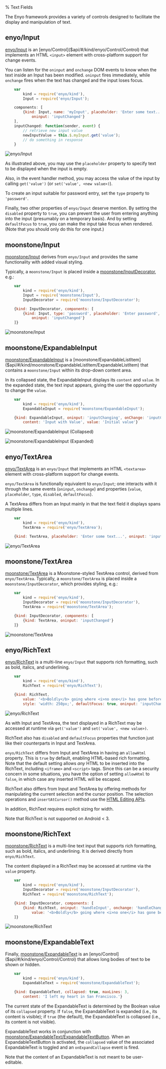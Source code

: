 % Text Fields

The Enyo framework provides a variety of controls designed to facilitate the
display and manipulation of text.

## enyo/Input

[enyo/Input]($api/#/kind/enyo/Input/Input) is an [enyo/Control]($api/#/kind/enyo/Control/Control)
that implements an HTML `<input>` element with cross-platform support for change
events.

You can listen for the `oninput` and `onchange` DOM events to know when the text
inside an Input has been modified.  `oninput` fires immediately, while
`onchange` fires when the text has changed and the input loses focus.

```javascript
    var
        kind = require('enyo/kind'),
        Input = require('enyo/Input');

    components: [
        {kind: Input, name: 'myInput', placeholder: 'Enter some text...',
            oninput: 'inputChanged'}
    ],
    inputChanged: function(sender, event) {
        // retrieve new input value
        newInputValue = this.$.myInput.get('value');
        // do something in response
    }
```

![_enyo/Input_](../../assets/enyo-input.png)

As illustrated above, you may use the `placeholder` property to specify text to
be displayed when the input is empty.

Also, in the event handler method, you may access the value of the input by
calling `get('value')` (or `set('value', <new value>)`).

To create an input suitable for password entry, set the `type` property to
`'password'`.

Finally, two other properties of `enyo/Input` deserve mention.  By setting the
`disabled` property to `true`, you can prevent the user from entering anything
into the input (presumably on a temporary basis).  And by setting `defaultFocus`
to `true`, you can make the input take focus when rendered.  (Note that you
should only do this for one input.)

## moonstone/Input

[moonstone/Input]($api/#/kind/moonstone/Input/Input) derives from `enyo/Input`
and provides the same functionality with added visual styling.

Typically, a `moonstone/Input` is placed inside a
[moonstone/InputDecorator]($api/#/kind/moonstone/InputDecorator/InputDecorator),
e.g.:

```javascript
    var
        kind = require('enyo/kind'),
        Input = require('moonstone/Input'),
        InputDecorator = require('moonstone/InputDecorator');

    {kind: InputDecorator, components: [
        {kind: Input, type: 'password', placeholder: 'Enter password',
            oninput: 'inputChanged'}
    ]}
```

![_moonstone/Input_](../../assets/input.png)

## moonstone/ExpandableInput

[moonstone/ExpandableInput]($api/#/kind/moonstone/ExpandableInput/ExpandableInput)
is a [moonstone/ExpandableListItem]($api/#/kind/moonstone/ExpandableListItem/ExpandableListItem)
that contains a `moonstone/Input` within its drop-down content area.

In its collapsed state, the ExpandableInput displays its `content` and `value`.
In the expanded state, the text input appears, giving the user the opportunity
to change the `value`.

```javascript
    var
        kind = require('enyo/kind'),
        ExpandableInput = require('moonstone/ExpandableInput');

    {kind: ExpandableInput, oninput: 'inputChanging', onChange: 'inputChanged',
        content: 'Input with Value', value: 'Initial value'}
```

![_moonstone/ExpandableInput (Collapsed)_](../../assets/expandable-input-collapsed.png)

![_moonstone/ExpandableInput (Expanded)_](../../assets/expandable-input-expanded.png)

## enyo/TextArea

[enyo/TextArea]($api/#/kind/enyo/TextArea/TextArea) is an `enyo/Input` that
implements an HTML `<textarea>` element with cross-platform support for change
events.

`enyo/TextArea` is functionally equivalent to `enyo/Input`; one interacts with
it through the same events (`oninput`, `onchange`) and properties (`value`,
`placeholder`, `type`, `disabled`, `defaultFocus`).

A TextArea differs from an Input mainly in that the text field it displays spans
multiple lines.

```javascript
    var
        kind = require('enyo/kind'),
        TextArea = require('enyo/TextArea');

    {kind: TextArea, placeholder: 'Enter some text...', oninput: 'inputChanged'}
```

![_enyo/TextArea_](../../assets/enyo-text-area.png)

## moonstone/TextArea

[moonstone/TextArea]($api/#/kind/moonstone/TextArea/TextArea) is a
Moonstone-styled TextArea control, derived from `enyo/TextArea`.  Typically, a
`moonstone/TextArea` is placed inside a `moonstone/InputDecorator`, which
provides styling, e.g.:

```javascript
    var
        kind = require('enyo/kind'),
        InputDecorator = require('moonstone/InputDecorator'),
        TextArea = require('moonstone/TextArea');

    {kind: InputDecorator, components: [
        {kind: TextArea, oninput: 'inputChanged'}
    ]}
```

![_moonstone/TextArea_](../../assets/text-area.png)

## enyo/RichText

[enyo/RichText]($api/#/kind/enyo/RichText/RichText) is a multi-line `enyo/Input`
that supports rich formatting, such as bold, italics, and underlining.

```javascript
    var
        kind = require('enyo/kind'),
        RichText = require('enyo/RichText');

    {kind: RichText,
        value: '<b>Boldly</b> going where <i>no one</i> has gone before',
        style: 'width: 250px;', defaultFocus: true, oninput: 'inputChanged'}
```

![_enyo/RichText_](../../assets/enyo-rich-text.png)

As with Input and TextArea, the text displayed in a RichText may be accessed at
runtime via `get('value')` and `set('value', <new value>)`.

RichText also has `disabled` and `defaultFocus` properties that function just
like their counterparts in Input and TextArea.

`enyo/RichText` differs from Input and TextArea in having an `allowHtml`
property.  This is `true` by default, enabling HTML-based rich formatting.  Note
that the default setting allows *any* HTML to be inserted into the RichText,
including `<iframe>` and `<script>` tags.  Since this can be a security concern
in some situations, you have the option of setting `allowHtml` to `false`, in
which case any inserted HTML will be escaped.

RichText also differs from Input and TextArea by offering methods for
manipulating the current selection and the cursor position.  The selection
operations and `insertAtCursor()` method use the [HTML Editing
APIs](https://dvcs.w3.org/hg/editing/raw-file/tip/editing.html#selections).

In addition, RichText requires explicit sizing for width.

Note that RichText is not supported on Android < 3.

## moonstone/RichText

[moonstone/RichText]($api/#/kind/moonstone/RichText/RichText) is a multi-line
text input that supports rich formatting, such as bold, italics, and
underlining.  It is derived directly from `enyo/RichText`.

The content displayed in a RichText may be accessed at runtime via the `value`
property.

```javascript
    var
        kind = require('enyo/kind'),
        InputDecorator = require('moonstone/InputDecorator'),
        RichText = require('moonstone/RichText');

    {kind: InputDecorator, components: [
        {kind: RichText, oninput: 'handleInput', onchange: 'handleChange',
            value: '<b>Boldly</b> going where <i>no one</i> has gone before'}
    ]}
```

![_moonstone/RichText_](../../assets/rich-text.png)

## moonstone/ExpandableText

Finally, [moonstone/ExpandableText]($api/#/kind/moonstone/ExpandableText/ExpandableText)
is an [enyo/Control]($api/#/kind/enyo/Control/Control) that allows long bodies
of text to be shown or hidden.

```javascript
    var
        kind = require('enyo/kind'),
        ExpandableText = require('moonstone/ExpandableText');

    {kind: ExpandableText, collapsed: true, maxLines: 3,
        content: 'I left my heart in San Francisco.'}
```

The current state of the ExpandableText is determined by the Boolean value of
its `collapsed` property.  If `false`, the ExpandableText is expanded (i.e., its
content is visible); if `true` (the default), the ExpandableText is collapsed
(i.e., its content is not visible).

ExpandableText works in conjunction with
[moonstone/ExpandableText/ExpandableTextButton]($api/#/kind/moonstone/ExpandableText/ExpandableTextButton).
When an ExpandableTextButton is activated, the `collapsed` value of the
associated ExpandableText is toggled and an `onExpandCollapse` event is fired.

Note that the content of an ExpandableText is not meant to be user-editable.
